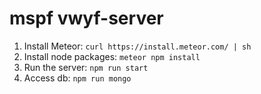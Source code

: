 # mspf vwyf-server

1. Install Meteor: `curl https://install.meteor.com/ | sh`
2. Install node packages: `meteor npm install`
3. Run the server: `npm run start`
4. Access db: `npm run mongo`
